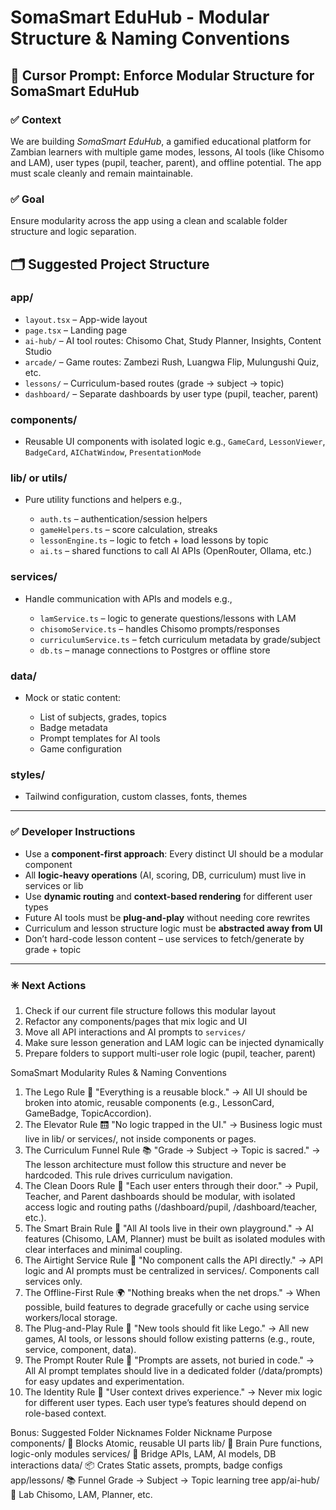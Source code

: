 ﻿# SomaSmart EduHub - Modular Structure & Naming Conventions

## 🧠 Cursor Prompt: Enforce Modular Structure for SomaSmart EduHub

### ✅ Context

We are building *SomaSmart EduHub*, a gamified educational platform for Zambian learners with multiple game modes, lessons, AI tools (like Chisomo and LAM), user types (pupil, teacher, parent), and offline potential.
The app must scale cleanly and remain maintainable.

### ✅ Goal

Ensure modularity across the app using a clean and scalable folder structure and logic separation.

## 🗂️ Suggested Project Structure

### app/

* `layout.tsx` – App-wide layout
* `page.tsx` – Landing page
* `ai-hub/` – AI tool routes: Chisomo Chat, Study Planner, Insights, Content Studio
* `arcade/` – Game routes: Zambezi Rush, Luangwa Flip, Mulungushi Quiz, etc.
* `lessons/` – Curriculum-based routes (grade → subject → topic)
* `dashboard/` – Separate dashboards by user type (pupil, teacher, parent)

### components/

* Reusable UI components with isolated logic
  e.g., `GameCard`, `LessonViewer`, `BadgeCard`, `AIChatWindow`, `PresentationMode`

### lib/ or utils/

* Pure utility functions and helpers
  e.g.,

  * `auth.ts` – authentication/session helpers
  * `gameHelpers.ts` – score calculation, streaks
  * `lessonEngine.ts` – logic to fetch + load lessons by topic
  * `ai.ts` – shared functions to call AI APIs (OpenRouter, Ollama, etc.)

### services/

* Handle communication with APIs and models
  e.g.,

  * `lamService.ts` – logic to generate questions/lessons with LAM
  * `chisomoService.ts` – handles Chisomo prompts/responses
  * `curriculumService.ts` – fetch curriculum metadata by grade/subject
  * `db.ts` – manage connections to Postgres or offline store

### data/

* Mock or static content:

  * List of subjects, grades, topics
  * Badge metadata
  * Prompt templates for AI tools
  * Game configuration

### styles/

* Tailwind configuration, custom classes, fonts, themes

---

### ✅ Developer Instructions

* Use a **component-first approach**: Every distinct UI should be a modular component
* All **logic-heavy operations** (AI, scoring, DB, curriculum) must live in services or lib
* Use **dynamic routing** and **context-based rendering** for different user types
* Future AI tools must be **plug-and-play** without needing core rewrites
* Curriculum and lesson structure logic must be **abstracted away from UI**
* Don’t hard-code lesson content – use services to fetch/generate by grade + topic

---

### ✳️ Next Actions

1. Check if our current file structure follows this modular layout
2. Refactor any components/pages that mix logic and UI
3. Move all API interactions and AI prompts to `services/`
4. Make sure lesson generation and LAM logic can be injected dynamically
5. Prepare folders to support multi-user role logic (pupil, teacher, parent)

SomaSmart Modularity Rules & Naming Conventions

1. The Lego Rule 🧱
"Everything is a reusable block."
→ All UI should be broken into atomic, reusable components (e.g., LessonCard, GameBadge, TopicAccordion).
2. The Elevator Rule 🛗
"No logic trapped in the UI."
→ Business logic must live in lib/ or services/, not inside components or pages.
3. The Curriculum Funnel Rule 📚
"Grade → Subject → Topic is sacred."
→ The lesson architecture must follow this structure and never be hardcoded. This rule drives curriculum navigation.
4. The Clean Doors Rule 🚪
"Each user enters through their door."
→ Pupil, Teacher, and Parent dashboards should be modular, with isolated access logic and routing paths (/dashboard/pupil, /dashboard/teacher, etc.).
5. The Smart Brain Rule 🧠
"All AI tools live in their own playground."
→ AI features (Chisomo, LAM, Planner) must be built as isolated modules with clear interfaces and minimal coupling.
6. The Airtight Service Rule 🧯
"No component calls the API directly."
→ API logic and AI prompts must be centralized in services/. Components call services only.
7. The Offline-First Rule 🌍
"Nothing breaks when the net drops."
→ When possible, build features to degrade gracefully or cache using service workers/local storage.
8. The Plug-and-Play Rule 🔌
"New tools should fit like Lego."
→ All new games, AI tools, or lessons should follow existing patterns (e.g., route, service, component, data).
9. The Prompt Router Rule 🧭
"Prompts are assets, not buried in code."
→ All AI prompt templates should live in a dedicated folder (/data/prompts) for easy updates and experimentation.
10. The Identity Rule 👤
"User context drives experience."
→ Never mix logic for different user types. Each user type’s features should depend on role-based context.

Bonus: Suggested Folder Nicknames
Folder Nickname Purpose
components/ 🧱 Blocks Atomic, reusable UI parts
lib/ 🧠 Brain Pure functions, logic-only modules
services/ 📡 Bridge APIs, LAM, AI models, DB interactions
data/ 📦 Crates Static assets, prompts, badge configs
app/lessons/ 📚 Funnel Grade → Subject → Topic learning tree
app/ai-hub/ 🤖 Lab Chisomo, LAM, Planner, etc.
